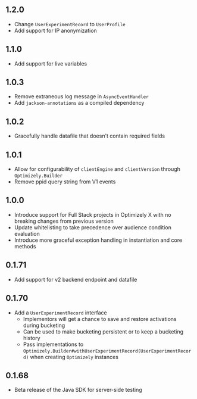 ## 1.2.0

- Change `UserExperimentRecord` to `UserProfile`
- Add support for IP anonymization

## 1.1.0

- Add support for live variables

## 1.0.3

- Remove extraneous log message in `AsyncEventHandler`
- Add `jackson-annotations` as a compiled dependency

## 1.0.2

- Gracefully handle datafile that doesn't contain required fields

## 1.0.1

- Allow for configurability of `clientEngine` and `clientVersion` through `Optimizely.Builder`
- Remove ppid query string from V1 events

## 1.0.0

- Introduce support for Full Stack projects in Optimizely X with no breaking changes from previous version
- Update whitelisting to take precedence over audience condition evaluation
- Introduce more graceful exception handling in instantiation and core methods

## 0.1.71

- Add support for v2 backend endpoint and datafile

## 0.1.70

- Add a `UserExperimentRecord` interface
    - Implementors will get a chance to save and restore activations during bucketing
    - Can be used to make bucketing persistent or to keep a bucketing history
    - Pass implementations to `Optimizely.Builder#withUserExperimentRecord(UserExperimentRecord)` when creating `Optimizely` instances

## 0.1.68

- Beta release of the Java SDK for server-side testing